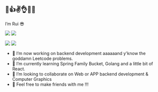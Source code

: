 ## 👋👍✌️👌🤟✊
I’m Rui 😎 

![](https://img.shields.io/badge/-Computer%20Science-8003fc)  ![](https://img.shields.io/badge/-NYU%20%7C%20Tandon%20%7C%202021--2024-5e03fc)

![](https://img.shields.io/badge/-Software%20Engineering-orange) ![](https://img.shields.io/badge/-SDU%20%7C%20College%20of%20Software%7C%202017--2021-red)
- 👀 I’m now working on backend development aaaaaand  y'know the goddamn Leetcode problems.
- 🌱 I’m currently learning Spring Family Bucket, Golang and a little bit of React.
- 💞️ I’m looking to collaborate on Web or APP backend development & Computer Graphics 
- 🥳 Feel free to make friends with me !!! 


<!-- ![Top Langs](https://github-readme-stats.vercel.app/api/top-langs/?username=RaymRaym&layout=compact&theme=tokyonight) -->

<!---
RaymRaym/RaymRaym is a ✨ special ✨ repository because its `README.md` (this file) appears on your GitHub profile.
You can click the Preview link to take a look at your changes.
--->
